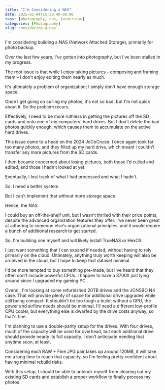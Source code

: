 ```yaml
---
title: "I'm Considering a NAS"
date: 2025-01-04T15:39:40-08:00
tags: [photography, nas, jococruise]
categories: [Photography]
slug: considering-a-nas
---
```


I'm considering building a NAS (Network Attached Storage), primarily for photo
backup.

<!--more-->

Over the last few years, I've gotten into photography, but I've been stalled in
my progress.

The root issue is that while I enjoy taking pictures – composing and framing
them – I don't enjoy editing them nearly as much.

It's ultimately a problem of organization; I simply don't have enough storage
space.

Once I get going on culling my photos, it's not so bad, but I'm not quick about
it. So the problem recurs.

Effectively, I need to be more ruthless in getting the pictures off the SD cards
and onto one of my computers' hard drives. But I don't delete the bad photos
quickly enough, which causes them to accumulate on the active hard drives.

This issue came to a head on the 2024 JoCoCruise. I once again took far too many
photos, and they filled up my hard drive, which meant I couldn't transfer any
more pictures from the SD cards.

I then became concerned about losing pictures, both those I'd culled and edited,
 and those I hadn't looked at yet.

Eventually, I lost track of what I had processed and what I hadn't.

So, I need a better system.

But I can't implement that without more storage space.

Hence, the NAS.

I could buy an off-the-shelf unit, but I wasn't thrilled with their price
points, despite the advanced organization features they offer. I've never been
great at adhering to someone else's organizational principles, and it would
require a bunch of additional research to get started.

So, I'm building one myself and will likely install TrueNAS or HexOS.

I just want something that I can expand if needed, without having to rely
primarily on the cloud. Ultimately, anything truly worth keeping will also be
archived in the cloud, but I hope to keep that dataset minimal.

I'd be more tempted to buy something pre-made, but I've heard that they often
don't include powerful CPUs. I happen to have a 3700X just lying around since
I upgraded my gaming PC.

Overall, I'm looking at some refurbished 20TB drives and the JONSBO N4 case.
That will provide plenty of space for additional drive upgrades while still
being compact. It shouldn't be too tough a build; without a GPU, the power and
airflow needs should be minimal. I'll need a different low-profile CPU cooler,
but everything else is dwarfed by the drive costs anyway, so that's fine.

I'm planning to use a double-parity setup for the drives. With four drives,
much of the capacity will be used for overhead, but each additional drive should
provide nearly its full capacity. I don't anticipate needing that anytime soon,
at least.

Considering each RAW + Fine JPG pair takes up around 120MB, it will take me a
long time to reach that capacity, so I'm feeling pretty confident about having
minimal rebuild risks.

With this setup, I should be able to unblock myself from clearing out my
existing SD cards and establish a proper workflow to finally process my photos.
